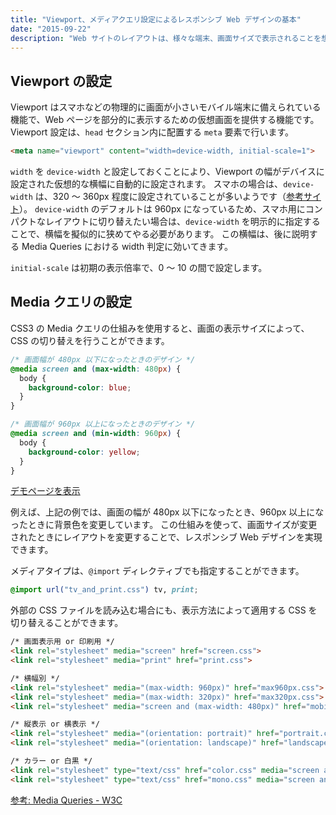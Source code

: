 ```yaml
---
title: "Viewport、メディアクエリ設定によるレスポンシブ Web デザインの基本"
date: "2015-09-22"
description: "Web サイトのレイアウトは、様々な端末、画面サイズで表示されることを想定して作成しなければいけません。スマホやタブレット、TV のように物理的に画面サイズが異なることもありますし、PC 上の Web ブラウザのように、ウィンドウサイズがユーザによって自由に変更されることもあります。スマホやタブレットに備えられている viewport の機能や、CSS3 の Media Queries の仕組みを利用すると、こういった様々な条件での表示に、柔軟に対応することができます。"
---
```


Viewport の設定
----

Viewport はスマホなどの物理的に画面が小さいモバイル端末に備えられている機能で、Web ページを部分的に表示するための仮想画面を提供する機能です。
Viewport 設定は、`head` セクション内に配置する `meta` 要素で行います。

```html
<meta name="viewport" content="width=device-width, initial-scale=1">
```

`width` を `device-width` と設定しておくことにより、Viewport の幅がデバイスに設定された仮想的な横幅に自動的に設定されます。
スマホの場合は、`device-width` は、320 〜 360px 程度に設定されていることが多いようです（[参考サイト](http://screensiz.es/phone)）。
`device-width` のデフォルトは 960px になっているため、スマホ用にコンパクトなレイアウトに切り替えたい場合は、`device-width` を明示的に指定することで、横幅を擬似的に狭めてやる必要があります。
この横幅は、後に説明する Media Queries における width 判定に効いてきます。

`initial-scale` は初期の表示倍率で、0 〜 10 の間で設定します。


Media クエリの設定
----

CSS3 の Media クエリの仕組みを使用すると、画面の表示サイズによって、CSS の切り替えを行うことができます。


```css
/* 画面幅が 480px 以下になったときのデザイン */
@media screen and (max-width: 480px) {
  body {
    background-color: blue;
  }
}

/* 画面幅が 960px 以上になったときのデザイン */
@media screen and (min-width: 960px) {
  body {
    background-color: yellow;
  }
}
```

[デモページを表示](media-query-demo.html)

例えば、上記の例では、画面の幅が 480px 以下になったとき、960px 以上になったときに背景色を変更しています。
この仕組みを使って、画面サイズが変更されたときにレイアウトを変更することで、レスポンシブ Web デザインを実現できます。

メディアタイプは、`@import` ディレクティブでも指定することができます。

```css
@import url("tv_and_print.css") tv, print;
```

外部の CSS ファイルを読み込む場合にも、表示方法によって適用する CSS を切り替えることができます。

```html
/* 画面表示用 or 印刷用 */
<link rel="stylesheet" media="screen" href="screen.css">
<link rel="stylesheet" media="print" href="print.css">

/* 横幅別 */
<link rel="stylesheet" media="(max-width: 960px)" href="max960px.css">
<link rel="stylesheet" media="(max-width: 320px)" href="max320px.css">
<link rel="stylesheet" media="screen and (max-width: 480px)" href="mobile.css" />

/* 縦表示 or 横表示 */
<link rel="stylesheet" media="(orientation: portrait)" href="portrait.css">
<link rel="stylesheet" media="(orientation: landscape)" href="landscape.css">

/* カラー or 白黒 */
<link rel="stylesheet" type="text/css" href="color.css" media="screen and (color)" />
<link rel="stylesheet" type="text/css" href="mono.css" media="screen and (monochrome)" />
```

[参考: Media Queries - W3C](http://www.w3.org/TR/css3-mediaqueries/)


